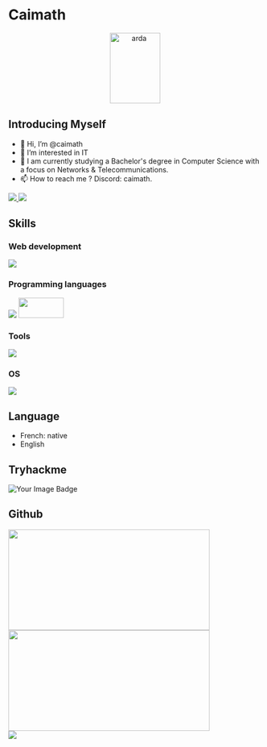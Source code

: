 # Caimath
<p align="center">
  <img src="https://media1.tenor.com/m/WvsQo50yndQAAAAC/ardapak-turk.gif" alt="arda" width="100px" height="140px">
</p>

## Introducing Myself
- 👋 Hi, I’m @caimath
- 👀 I’m interested in IT
- 🌱 I am currently studying a Bachelor's degree in Computer Science with a focus on Networks & Telecommunications.
- 📫 How to reach me ? Discord: caimath.
<div>
  <a href='https://discord.com/users/920989650825388032'>
    <img src='https://skillicons.dev/icons?i=discord'>
  </a>
    
  <a href='https://www.linkedin.com/in/mathias-c-680646309/'>
    <img src='https://skillicons.dev/icons?i=linkedin'>
  </a>
</div>


## Skills

### Web development
<div>
  <img src='https://skillicons.dev/icons?i=html,css,php,mysql'>  
</div>

### Programming languages
<div>
  <img src='https://skillicons.dev/icons?i=py,bash,solidity'>
  <img width='90px' height='40px' src='https://www.pygame.org/docs/_images/pygame_logo.png'>
</div>

### Tools
<div>
  <img src="https://skillicons.dev/icons?i=vscode,pycharm,git,github,md,notion,discord">
</div>

### OS
<img src='https://skillicons.dev/icons?i=windows,linux,redhat,raspberrypi'>

## Language
- French: native
- English

## Tryhackme
<div>
<img src="https://tryhackme-badges.s3.amazonaws.com/tam.std.png" alt="Your Image Badge" />
</div>

## Github
<div>
  <a href="#">
    <img src="https://github-readme-stats.vercel.app/api?username=caimath&theme=blueberry&count_private=true&hide_border=true&line_height=20" width="400px" height="200px" />
  </a>
  <a href="#">
    <img src="https://github-readme-stats.vercel.app/api/top-langs/?username=caimath&layout=compact&theme=blueberry&count_private=true&hide_border=true" width="400px" height="200px" />
  </a>

  <br>
  <a href="#">
    <img src="https://komarev.com/ghpvc/?username=caimath&style=flat-square">
  </a>
</div>


